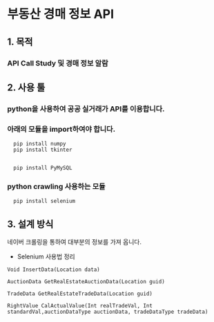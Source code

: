 # 부동산 경매 정보 API

## 1. 목적
### API Call Study 및 경매 정보 알람

## 2. 사용 툴

### python을 사용하여 공공 실거래가 API를 이용합니다.
### 아래의 모듈을 import하여야 합니다.
```
  pip install numpy
  pip install tkinter


  pip install PyMySQL
```
### python crawling 사용하는 모듈
```
  pip install selenium
```

## 3. 설계 방식

네이버 크롤링을 통하여 대부분의 정보를 가져 옵니다. 
* Selenium  사용법 정리 


```
Void InsertData(Location data)

AuctionData GetRealEstateAuctionData(Location guid)

TradeData GetRealEstateTradeData(Location guid) 

RightValue CalActualValue(Int realTradeVal, Int standardVal,auctionDataType auctionData, tradeDataType tradeData)
```
